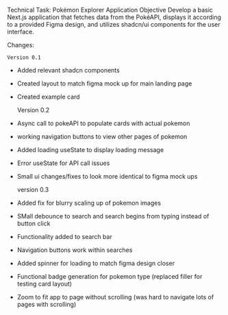 Technical Task: Pokémon Explorer Application
Objective
Develop a basic Next.js application that fetches data from the PokéAPI, displays it according to a provided Figma design, and utilizes shadcn/ui components for the user interface.


Changes:

    Version 0.1
- Added relevant shadcn components 
- Created layout to match figma mock up for main landing page
- Created example card

    Version 0.2
- Async call to pokeAPI to populate cards with actual pokemon
- working navigation buttons to view other pages of pokemon
- Added loading useState to display loading message
- Error useState for API call issues
- Small ui changes/fixes to look more identical to figma mock ups

    version 0.3
- Added fix for blurry scaling up of pokemon images
- SMall debounce to search and search begins from typing instead of button click
- Functionality added to search bar
- Navigation buttons work within searches
- Added spinner for loading to match figma design closer
- Functional badge generation for pokemon type (replaced filler for testing card layout)
- Zoom to fit app to page without scrolling (was hard to navigate lots of pages with scrolling)